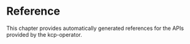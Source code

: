 # Reference

This chapter provides automatically generated references for the APIs provided by the kcp-operator.
